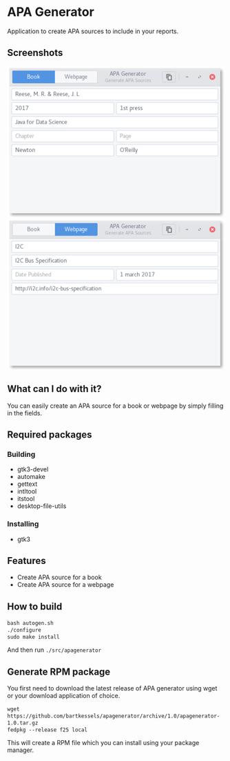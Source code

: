 # APA Generator

Application to create APA sources to include in your reports.

## Screenshots

![APA Generator - Book](data/screenshots/book.png)
![APA Generator - Webpage](data/screenshots/webpage.png)

## What can I do with it?

You can easily create an APA source for a book or webpage by simply
filling in the fields.

## Required packages

### Building

- gtk3-devel
- automake
- gettext
- intltool
- itstool
- desktop-file-utils

### Installing

- gtk3

## Features

- Create APA source for a book
- Create APA source for a webpage

## How to build

```
bash autogen.sh
./configure
sudo make install
```

And then run `./src/apagenerator`

## Generate RPM package

You first need to download the latest
release of APA generator using wget or your download application of choice.

```
wget https://github.com/bartkessels/apagenerator/archive/1.0/apagenerator-1.0.tar.gz
fedpkg --release f25 local
```

This will create a RPM file which you can install using your package manager.
